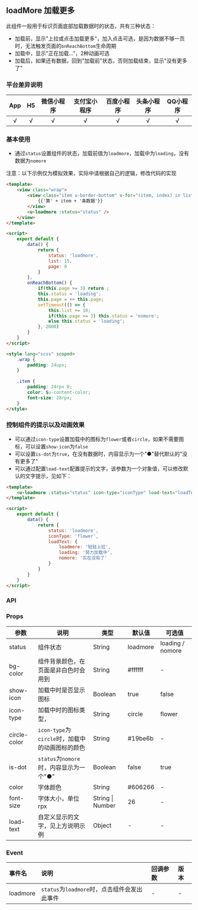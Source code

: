 ## loadMore 加载更多

此组件一般用于标识页面底部加载数据时的状态，共有三种状态：
- 加载前，显示"上拉或点击加载更多"，加入点击可选，是因为数据不够一页时，无法触发页面的`onReachBottom`生命周期
- 加载中，显示"正在加载..."，2种动画可选
- 加载后，如果还有数据，回到"加载前"状态，否则加载结束，显示"没有更多了"

### 平台差异说明

|App|H5|微信小程序|支付宝小程序|百度小程序|头条小程序|QQ小程序|
|:-:|:-:|:-:|:-:|:-:|:-:|:-:|
|√|√|√|√|√|√|√|

### 基本使用

- 通过`status`设置组件的状态，加载前值为`loadmore`，加载中为`loading`，没有数据为`nomore`

注意：以下示例仅为模拟效果，实际中请根据自己的逻辑，修改代码的实现

```html
<template>
	<view class="wrap">
		<view class="item u-border-bottom" v-for="(item, index) in list" :key="index">
			{{'第' + item + '条数据'}}
		</view>
		<u-loadmore :status="status" />
	</view>
</template>

<script>
	export default {
		data() {
			return {
				status: 'loadmore',
				list: 15,
				page: 0
			}
		},
		onReachBottom() {
			if(this.page >= 3) return ;
			this.status = 'loading';
			this.page = ++ this.page;
			setTimeout(() => {
				this.list += 10;
				if(this.page >= 3) this.status = 'nomore';
				else this.status = 'loading';
			}, 2000)
		}
	}
</script>

<style lang="scss" scoped>
	.wrap {
		padding: 24upx;
	}
	
	.item {
		padding: 24rpx 0;
		color: $u-content-color;
		font-size: 28rpx;
	}
</style>
```

### 控制组件的提示以及动画效果

- 可以通过`icon-type`设置加载中的图标为`flower`或者`circle`，如果不需要图标，可以设置`show-icon`为`false`
- 可以设置`is-dot`为`true`，在没有数据时，内容显示为一个"●"替代默认的"没有更多了"
- 可以通过配置`load-text`配置提示的文字，该参数为一个对象值，可以修改默认的文字提示，见如下：

```html
<template>
	<u-loadmore :status="status" icon-type="iconType" load-text="loadText" />
</template>

<script>
	export default {
		data() {
			return {
				status: 'loadmore',
				iconType: 'flower',
				loadText: {
					loadmore: '轻轻上拉',
					loading: '努力加载中',
					nomore: '实在没有了'
				}
			}
		}
	}
</script>
```

### API

### Props

| 参数          | 说明            | 类型            | 默认值             |  可选值   |
|-------------  |---------------- |---------------|------------------ |-------- |
| status | 组件状态  | String | loadmore | loading / nomore |
| bg-color | 组件背景颜色，在页面是非白色时会用到  | String	 | #ffffff | - |
| show-icon | 加载中时是否显示图标  | Boolean | true | false |
| icon-type | 加载中时的图标类型， | String | circle | flower |
| circle-color | `icon-type`为`circle`时，加载中的动画图标的颜色  | String | #19be6b | - |
| is-dot |  `status`为`nomore`时，内容显示为一个"●" | Boolean | false | true |
| color | 字体颜色  | String | #606266 | - |
| font-size | 字体大小，单位rpx  | String \| Number | 26 | - |
| load-text | 自定义显示的文字，见上方说明示例  | Object | - | - |


### Event


|事件名|说明|回调参数|版本|
|:-|:-|:-|:-|
| loadmore | `status`为`loadmore`时，点击组件会发出此事件 | - | - |